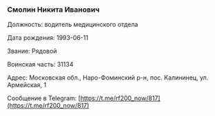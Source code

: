 ### Смолин Никита Иванович

Должность: водитель медицинского отдела

Дата рождения: 1993-06-11

Звание: Рядовой

Воинская часть: 31134

Адрес: Московская обл., Наро-Фоминский р-н, пос. Калининец, ул. Армейская, 1

Сообщение в Telegram: [https://t.me/rf200_now/817](https://t.me/rf200_now/817)
